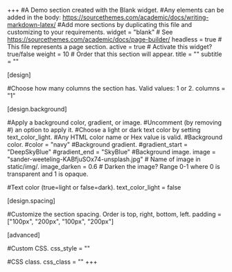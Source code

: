 +++
#A Demo section created with the Blank widget.
#Any elements can be added in the body: https://sourcethemes.com/academic/docs/writing-markdown-latex/
#Add more sections by duplicating this file and customizing to your requirements.
widget = "blank" # See https://sourcethemes.com/academic/docs/page-builder/ 
headless = true # This file represents a page section. 
active = true # Activate this widget? true/false 
weight = 10 # Order that this section will appear.
title = "" 
subtitle = ""

[design]

#Choose how many columns the section has. Valid values: 1 or 2.
columns = "1"

[design.background]

#Apply a background color, gradient, or image.
#Uncomment (by removing #) an option to apply it.
#Choose a light or dark text color by setting text_color_light.
#Any HTML color name or Hex value is valid.
#Background color.
#color = "navy"
#Background gradient.
#gradient_start = "DeepSkyBlue"
#gradient_end = "SkyBlue"
#Background image.
image = "sander-weeteling-KABfjuSOx74-unsplash.jpg" # Name of image in static/img/. image_darken = 0.6 # Darken the image? Range 0-1 where 0 is transparent and 1 is opaque.

#Text color (true=light or false=dark).
text_color_light = false

[design.spacing]

#Customize the section spacing. Order is top, right, bottom, left.
padding = ["100px", "200px", "100px", "200px"]

[advanced]

#Custom CSS.
css_style = ""

#CSS class.
css_class = "" 
+++

